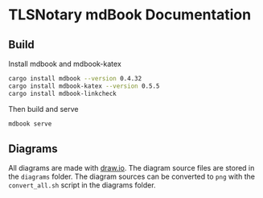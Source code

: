 # TLSNotary mdBook Documentation

## Build

Install mdbook and mdbook-katex

```bash
cargo install mdbook --version 0.4.32
cargo install mdbook-katex --version 0.5.5
cargo install mdbook-linkcheck
```

Then build and serve

```bash
mdbook serve
```

## Diagrams

All diagrams are made with [draw.io](https://app.diagrams.net/). The diagram source files are stored in the `diagrams` folder.
The diagram sources can be converted to `png` with the `convert_all.sh` script in the diagrams folder.